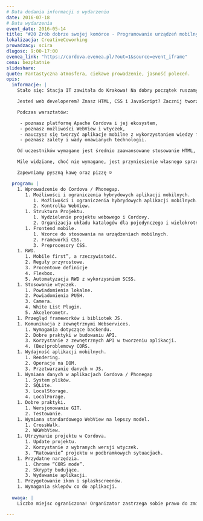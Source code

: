 ```yaml
---
# Data dodania informacji o wydarzeniu
date: 2016-07-18
# Data wydarzenia
event_date: 2016-05-14
title: "#20 Zrób dobrze swojej komórce - Programowanie urządzeń mobilnych z wykorzystaniem Cordova / Phonegap"
lokalizacja: CreativeCoworking
prowadzacy: scira
dlugosc: 9:00-17:00
evenea_link: "https://cordova.evenea.pl/?out=1&source=event_iframe"
cena: bezpłatnie
slideshare:
quote: Fantastyczna atmosfera, ciekawe prowadzenie, jasność poleceń.
opis:
  informacje: |
    Stało się: Stacja IT zawitała do Krakowa! Na dobry początek ruszamy z Cordovą, wkrótce kolejne tematy. W ramach inauguracji #stacjakrk warsztaty są bezpłatne.

    Jesteś web developerem? Znasz HTML, CSS i JavaScript? Zacznij tworzyć aplikacje mobilne z wykorzystaniem platformy Cordova / Phonegap! Cordova to obecnie najpopularniejsze rozwiązanie pozwalające tworzyć hybrydowe aplikacje mobilne – w swoich komercyjnych produktach korzystają z niego Telerik, Ionic czy Adobe. Warsztaty składać się będą w przeważającej części z zadań praktycznych, aby każdy uczestnik mógł zainstalować na własnym telefonie lub tablecie wykonaną przez siebie aplikacje.

    Podczas warsztatów:

     - poznasz platformę Apache Cordova i jej ekosystem,
     - poznasz możliwości WebView i wtyczek,
     - nauczysz się tworzyć aplikacje mobilne z wykorzystaniem wiedzy front­endowej,
     - poznasz zalety i wady omawianych technologii.

    Od uczestników wymagane jest średnio zaawansowane stosowanie HTML, CSS i JavaScript. Warsztaty skierowane są raczej dla front­end developerów, którzy chcą wejść w świat mobile niż dla programistów natywnych aplikacji mobilnych, którzy chcieli by przejść na "hybrydy". Uczestnicy w trakcie zajęć korzystają z własnego sprzętu (do wygodnego korzystania z Cordovy wystarczy MacBook z procesorem Core2Duo z dyskiem SSD lub laptop PC z podobnymi parametrami).

    Mile widziane, choć nie wymagane, jest przyniesienie własnego sprzętu mobilnego (telefon / tablet) na którym będzie można testować wykonywane aplikacje – alternatywą jest użycie emulatora, ale wiąże się to z pewnymi ograniczeniami.

    Zapewniamy pyszną kawę oraz pizzę ☺

  program: |
    1. Wprowadzenie do Cordova / Phonegap.
       1. Możliwości i ograniczenia hybrydowych aplikacji mobilnych.
          1. Możliwości i ograniczenia hybrydowych aplikacji mobilnych.
          2. Kontrolka WebView.
       1. Struktura Projektu.
          1. Wydzielenie projektu webowego i Cordovy.
          2. Organizacja układu katalogów dla pojedynczego i wielokrotnych projektów. 
       1. Front­end mobile.
          1. Wzorce do stosowania na urządzeniach mobilnych.
          2. Frameworki CSS.
          3. Preprocesory CSS.
    1. RWD.  
       1. Mobile first”, a rzeczywistość.
       2. Reguły przyrostowe.
       3. Procentowe definicje
       4. Flexbox.
       5. Automatyzacja RWD z wykorzysniem SCSS.
    1. Stosowanie wtyczek.
       1. Powiadomienia lokalne.
       2. Powiadomienia PUSH.
       3. Camera.
       4. White List Plugin.
       5. Akcelerometr.
    1. Przegląd frameworków i bibliotek JS.
    1. Komunikacja z zewnętrznymi Webservices.
       1. Wymagania dotyczące backendu.
       2. Dobre praktyki w budowaniu API.
       3. Korzystanie z zewnętrznych API w tworzeniu aplikacji.
       4. (Bez)problemowy CORS.
    1. Wydajność aplikacji mobilnych.
       1. Rendering.
       2. Operacje na DOM.
       3. Przetwarzanie danych w JS.
    1. Wymiana danych w aplikacjach Cordova / Phonegap
       1. System plików.
       2. SQLite.
       3. LocalStorage.
       4. LocalForage.
    1. Dobre praktyki.
       1. Wersjonowanie GIT.
       2. Testowanie.
    1. Wymiana standardowego WebView na lepszy model.
       1. CrossWalk.
       2. WKWebView.
    1. Utrzymanie projektu w Cordova.
       1. Update projektu.
       2. Korzystanie z wybranych wersji wtyczek.
       3. “Ratowanie” projektu w podbramkowych sytuacjach.
    1. Przydatne narzędzia.
       1. Chrome “CORS mode”.
       2. Skrypty budujące.
       3. Wydawanie aplikacji.
    1. Przygotowanie ikon i splashscreenów.
    1. Wymagania sklepów co do aplikacji.
    
  uwaga: |
    Liczba miejsc ograniczona! Organizator zastrzega sobie prawo do zmiany lokalizacji wydarzenia oraz jego odwołania w przypadku niezgłoszenia się minimalnej liczby uczestników.

---
```


